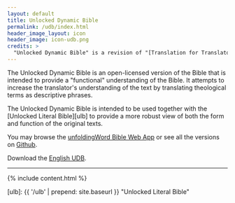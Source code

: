 ```yaml
---
layout: default
title: Unlocked Dynamic Bible
permalink: /udb/index.html
header_image_layout: icon
header_image: icon-udb.png
credits: >
  "Unlocked Dynamic Bible" is a revision of "[Translation for Translators](https://git.door43.org/Door43/T4T)" (© Ellis W. Deibler Jr. made available under a [Creative Commons Attribution-Share Alike 4.0 International](http://creativecommons.org/licenses/by-sa/4.0) license) revised by [Wycliffe Associates](https://wycliffeassociates.org/) and the [Door43 World Missions Community](https://door43.org/) made available under a [Creative Commons Attribution-Share Alike 4.0 International](https://creativecommons.org/licenses/by-sa/4.0/) license.
---
```


The Unlocked Dynamic Bible is an open-licensed version of the Bible that is intended to provide a "functional" understanding of the Bible. It attempts to increase the translator's understanding of the text by translating theological terms as descriptive phrases.

The Unlocked Dynamic Bible is intended to be used together with the [Unlocked Literal Bible][ulb] to provide a more robust view of both the form and function of the original texts.

You may browse the [unfoldingWord Bible Web App](https://bible.unfoldingword.org/) or see all the versions on [Github](https://github.com/unfoldingWord/udb-en/releases).

Download the [English UDB](/en/?resource=bible-translations-udb).

* * * * *

{% include content.html %}

[ulb]: {{ '/ulb' | prepend: site.baseurl }} "Unlocked Literal Bible"
